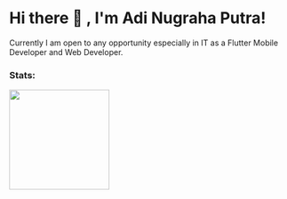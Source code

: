 # Hi there 👋 , I'm Adi Nugraha Putra!
Currently I am open to any opportunity especially in IT as a Flutter Mobile Developer and Web Developer. 

### Stats:
<p>
    <img src="https://github-readme-stats.vercel.app/api/top-langs/?username=nuhptr&layout=compact" height=180 />
</p>


